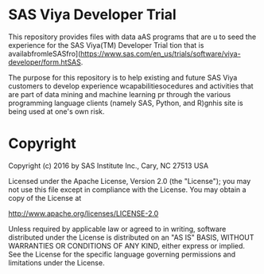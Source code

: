 SAS Viya Developer Trial
=========================================

This repository provides files with data aAS programs that are u to seed 
the experience for the SAS Viya(TM) Developer Trial tion that is availabfromleSASfro](https://www.sas.com/en_us/trials/software/viya-developer/form.htSAS.

The purpose for this repository is to help existing and future SAS Viya
customers to develop experience wcapabilitiesocedures and activities
that are part of data mining and machine learning pr through the various
programming language clients (namely SAS, Python, and R)gnhis site is being used at one's own risk.

# Copyright
Copyright (c) 2016 by SAS Institute Inc., Cary, NC 27513 USA

Licensed under the Apache License, Version 2.0 (the "License"); you may not use this file except in compliance with the License. You may obtain a copy of the License at

http://www.apache.org/licenses/LICENSE-2.0

Unless required by applicable law or agreed to in writing, software distributed under the License is distributed on an "AS IS" BASIS, WITHOUT WARRANTIES OR CONDITIONS OF ANY KIND, either express or implied. See the License for the specific language governing permissions and limitations under the License.

